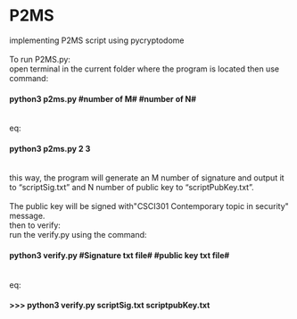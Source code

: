 # P2MS
implementing P2MS script using pycryptodome
<br/><br/>
To run P2MS.py:<br/>
open terminal in the current folder where the program is located
then use command:<br/>
 <h4> python3 p2ms.py #number of M# #number of N# </h4><br/>
eq:<br/>
  <h4>python3 p2ms.py 2 3</h4><br/>
this way, the program will generate an M number of signature and output it to “scriptSig.txt” and N number of public key to “scriptPubKey.txt”. 
<br/><br/>
The public key will be signed with"CSCI301 Contemporary topic in security" message.<br/>
then to verify:
<br/>
run the verify.py using the command:<br/>
 <h4>python3 verify.py #Signature txt file# #public key txt file#</h4><br/>
eq:<br/>
 <h4>>>> python3 verify.py scriptSig.txt scriptpubKey.txt</h4><br/>
 
